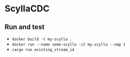 # ScyllaCDC

## Run and test

 * `docker build -t my-scylla .`
 * `docker run --name some-scylla -it my-scylla --smp 1`
 * `cargo run existing_stream_id`
